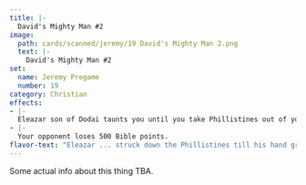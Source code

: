 ```yaml
---
title: |-
  David's Mighty Man #2
image: 
  path: cards/scanned/jeremy/19 David's Mighty Man 2.png
  text: |-
    David's Mighty Man #2
set:
  name: Jeremy Pregame
  number: 19
category: Christian
effects: 
- |-
  Eleazar son of Dodai taunts you until you take Phillistines out of your deck and discard it.
- |-
  Your opponent loses 500 Bible points.
flavor-text: "Eleazar ... struck down the Phillistines till his hand grew tired and froze to the sword"
---
```

Some actual info about this thing TBA.
